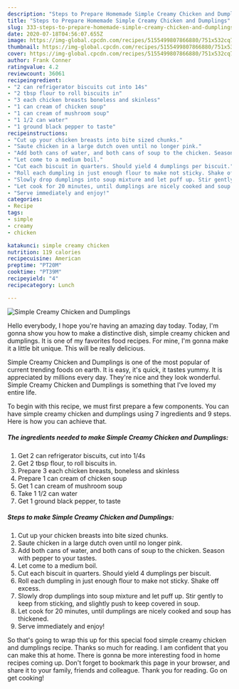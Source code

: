 ```yaml
---
description: "Steps to Prepare Homemade Simple Creamy Chicken and Dumplings"
title: "Steps to Prepare Homemade Simple Creamy Chicken and Dumplings"
slug: 333-steps-to-prepare-homemade-simple-creamy-chicken-and-dumplings
date: 2020-07-18T04:56:07.655Z
image: https://img-global.cpcdn.com/recipes/5155499807866880/751x532cq70/simple-creamy-chicken-and-dumplings-recipe-main-photo.jpg
thumbnail: https://img-global.cpcdn.com/recipes/5155499807866880/751x532cq70/simple-creamy-chicken-and-dumplings-recipe-main-photo.jpg
cover: https://img-global.cpcdn.com/recipes/5155499807866880/751x532cq70/simple-creamy-chicken-and-dumplings-recipe-main-photo.jpg
author: Frank Conner
ratingvalue: 4.2
reviewcount: 36061
recipeingredient:
- "2 can refrigerator biscuits cut into 14s"
- "2 tbsp flour to roll biscuits in"
- "3 each chicken breasts boneless and skinless"
- "1 can cream of chicken soup"
- "1 can cream of mushroom soup"
- "1 1/2 can water"
- "1 ground black pepper to taste"
recipeinstructions:
- "Cut up your chicken breasts into bite sized chunks."
- "Saute chicken in a large dutch oven until no longer pink."
- "Add both cans of water, and both cans of soup to the chicken. Season with pepper to your tastes."
- "Let come to a medium boil."
- "Cut each biscuit in quarters. Should yield 4 dumplings per biscuit."
- "Roll each dumpling in just enough flour to make not sticky. Shake off excess."
- "Slowly drop dumplings into soup mixture and let puff up. Stir gently to keep from sticking, and slightly push to keep covered in soup."
- "Let cook for 20 minutes, until dumplings are nicely cooked and soup has thickened."
- "Serve immediately and enjoy!"
categories:
- Recipe
tags:
- simple
- creamy
- chicken

katakunci: simple creamy chicken 
nutrition: 119 calories
recipecuisine: American
preptime: "PT20M"
cooktime: "PT39M"
recipeyield: "4"
recipecategory: Lunch

---
```



![Simple Creamy Chicken and Dumplings](https://img-global.cpcdn.com/recipes/5155499807866880/751x532cq70/simple-creamy-chicken-and-dumplings-recipe-main-photo.jpg)

Hello everybody, I hope you're having an amazing day today. Today, I'm gonna show you how to make a distinctive dish, simple creamy chicken and dumplings. It is one of my favorites food recipes. For mine, I'm gonna make it a little bit unique. This will be really delicious.

Simple Creamy Chicken and Dumplings is one of the most popular of current trending foods on earth. It is easy, it's quick, it tastes yummy. It is appreciated by millions every day. They're nice and they look wonderful. Simple Creamy Chicken and Dumplings is something that I've loved my entire life.




To begin with this recipe, we must first prepare a few components. You can have simple creamy chicken and dumplings using 7 ingredients and 9 steps. Here is how you can achieve that.

<!--inarticleads1-->

##### The ingredients needed to make Simple Creamy Chicken and Dumplings:

1. Get 2 can refrigerator biscuits, cut into 1/4s
1. Get 2 tbsp flour, to roll biscuits in.
1. Prepare 3 each chicken breasts, boneless and skinless
1. Prepare 1 can cream of chicken soup
1. Get 1 can cream of mushroom soup
1. Take 1 1/2 can water
1. Get 1 ground black pepper, to taste




<!--inarticleads2-->

##### Steps to make Simple Creamy Chicken and Dumplings:

1. Cut up your chicken breasts into bite sized chunks.
1. Saute chicken in a large dutch oven until no longer pink.
1. Add both cans of water, and both cans of soup to the chicken. Season with pepper to your tastes.
1. Let come to a medium boil.
1. Cut each biscuit in quarters. Should yield 4 dumplings per biscuit.
1. Roll each dumpling in just enough flour to make not sticky. Shake off excess.
1. Slowly drop dumplings into soup mixture and let puff up. Stir gently to keep from sticking, and slightly push to keep covered in soup.
1. Let cook for 20 minutes, until dumplings are nicely cooked and soup has thickened.
1. Serve immediately and enjoy!




So that's going to wrap this up for this special food simple creamy chicken and dumplings recipe. Thanks so much for reading. I am confident that you can make this at home. There is gonna be more interesting food in home recipes coming up. Don't forget to bookmark this page in your browser, and share it to your family, friends and colleague. Thank you for reading. Go on get cooking!
